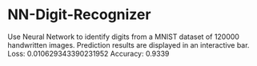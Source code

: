 # NN-Digit-Recognizer
Use Neural Network to identify digits from a MNIST dataset of 120000 handwritten images.
Prediction results are displayed in an interactive bar.
Loss: 0.010629343390231952
Accuracy: 0.9339
